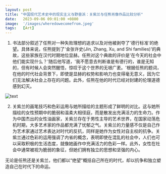 ```yaml
---
layout: post
title: "中国现代艺术史中的现实主义与野兽派：关紫兰与任熊肖像作品比较分析"
date:   2023-09-06 09:01:00 +0800
image:  '/images/wheredowecomefrom.jpeg'
tags:   [Art]
---
```


1. 书法部分叙述了任熊对一种失败理想的追求以及对他被剥夺了'德行标准'的绝望。具体来说，任熊提到了'金张许史(Jin, Zhang, Xu, and Shi families)'的典故，这些家族在汉代时期地位显赫。任熊对这个典故的评价是'在今天的社会中他们能实现什么？'随后他写道，'我不愿意去判断谁是有德行的，谁是无知的，但有时候人会突然醒悟，惊叹于这个世界的无垠广袤。'根据任熊的题词，在他的时代社会背景下，即使是显赫的权势和影响力也变得毫无意义，因为它们无法解决社会上存在的问题。此外，任熊在他的时代已经对封建的伦理道德感到幻灭。

![text](renxiongwriting.png)

2. 关紫兰的画笔技巧和色彩运用与她所描绘的主题形成了鲜明的对比。这与她所描绘的女性预期中的脆弱和温柔大相径庭，而是散发出充满活力的生命力。作为中国杰出的女性油画家，关紫兰存在于男性主导的艺术世界，在国家动荡危机时期，大多艺术家的作品都充满了忧郁之气。关紫兰的力量感不仅是自己作为艺术家通过艺术表达对时代的反抗，同样是她作为女性对自主权的抗争。关紫兰通过色彩的运用强调了内省的概念，表明即使在混乱的社会中，人们也可以采取积极的生活态度，就像她画作中充满活力的色彩一样。此外，女性在社会中通常被视为脆弱的象征，但她们拥有独立的思想和坚强的内心。

无论是任熊还是关紫兰，他们都以“绝望"概括自己所在的时代，却以抗争和独立塑造自己在时代下的命运。